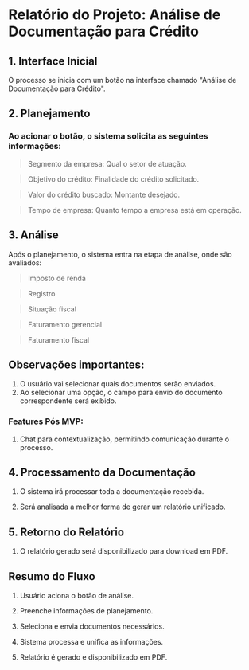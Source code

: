 # Relatório do Projeto: Análise de Documentação para Crédito


## 1. Interface Inicial
O processo se inicia com um botão na interface chamado "Análise de Documentação para Crédito".



## 2. Planejamento
### Ao acionar o botão, o sistema solicita as seguintes informações:

> Segmento da empresa: Qual o setor de atuação.

> Objetivo do crédito: Finalidade do crédito solicitado.

> Valor do crédito buscado: Montante desejado.

> Tempo de empresa: Quanto tempo a empresa está em operação.

## 3. Análise

Após o planejamento, o sistema entra na etapa de análise, onde são avaliados:

> Imposto de renda

> Registro

> Situação fiscal

> Faturamento gerencial

> Faturamento fiscal

## Observações importantes:

1. O usuário vai selecionar quais documentos serão enviados.
2. Ao selecionar uma opção, o campo para envio do documento correspondente será exibido.

### Features Pós MVP: 
 1. Chat para contextualização, permitindo comunicação durante o processo.

## 4. Processamento da Documentação
1. O sistema irá processar toda a documentação recebida.

2. Será analisada a melhor forma de gerar um relatório unificado.

## 5. Retorno do Relatório
1. O relatório gerado será disponibilizado para download em PDF.

## Resumo do Fluxo

1. Usuário aciona o botão de análise.

2. Preenche informações de planejamento.

3. Seleciona e envia documentos necessários.

4. Sistema processa e unifica as informações.

5. Relatório é gerado e disponibilizado em PDF.